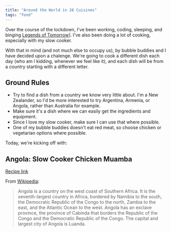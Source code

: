 ```yaml
---
title: "Around the World in 26 Cuisines"
tags: "food"
---
```


Over the course of the lockdown, I've been working, coding, sleeping, and binging [Legends of Tomorrow](https://en.wikipedia.org/wiki/Legends_of_Tomorrow)]. I've also been doing a lot of cooking, especially with my slow cooker.

With that in mind (and not much else to occupy us), by bubble buddies and I have decided upon a chalenge. We're going to cook a different dish each day (who am I kidding, whenever we feel like it), and each dish will be from a country starting with a different letter.

## Ground Rules

* Try to find a dish from a country we know very little about. I'm a New Zealander, so I'd be more interested to try Argentina, Armenia, or Angola, rather than Australia for example.
* Make sure it's a dish where we can easily get the ingredients and equipment.
* Since I love my slow cooker, make sure I can use that where possible.
* One of my bubble buddies doesn't eat red meat, so choose chicken or vegetarian options where possible.

Today, we're kicking off with:

## Angola: Slow Cooker Chicken Muamba

[Recipe link](https://jesseatsandtravels.com/2018/03/20/slow-cooker-chicken-muamba/)

From [Wikipedia](https://en.wikipedia.org/wiki/Angola):

> Angola is a country on the west coast of Southern Africa. It is the seventh-largest country in Africa, bordered by Namibia to the south, the Democratic Republic of the Congo to the north, Zambia to the east, and the Atlantic Ocean to the west. Angola has an exclave province, the province of Cabinda that borders the Republic of the Congo and the Democratic Republic of the Congo. The capital and largest city of Angola is Luanda.
